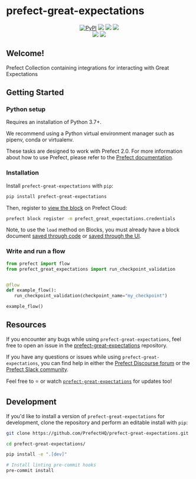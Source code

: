 # prefect-great-expectations

<p align="center">
    <a href="https://pypi.python.org/pypi/prefect-great-expectations/" alt="PyPI version">
        <img alt="PyPI" src="https://img.shields.io/pypi/v/prefect-great-expectations?color=0052FF&labelColor=090422"></a>
    <a href="https://github.com/PrefectHQ/prefect-great-expectations/" alt="Stars">
        <img src="https://img.shields.io/github/stars/PrefectHQ/prefect-great-expectations?color=0052FF&labelColor=090422" /></a>
    <a href="https://pepy.tech/badge/prefect-great-expectations/" alt="Downloads">
        <img src="https://img.shields.io/pypi/dm/prefect-great-expectations?color=0052FF&labelColor=090422" /></a>
    <a href="https://github.com/PrefectHQ/prefect-great-expectations/pulse" alt="Activity">
        <img src="https://img.shields.io/github/commit-activity/m/PrefectHQ/prefect-great-expectations?color=0052FF&labelColor=090422" /></a>
    <br>
    <a href="https://prefect-great-expectations-community.slack.com" alt="Slack">
        <img src="https://img.shields.io/badge/slack-join_community-red.svg?color=0052FF&labelColor=090422&logo=slack" /></a>
    <a href="https://discourse.prefect-great-expectations.io/" alt="Discourse">
        <img src="https://img.shields.io/badge/discourse-browse_forum-red.svg?color=0052FF&labelColor=090422&logo=discourse" /></a>
</p>

## Welcome!

Prefect Collection containing integrations for interacting with Great Expectations

## Getting Started

### Python setup

Requires an installation of Python 3.7+.

We recommend using a Python virtual environment manager such as pipenv, conda or virtualenv.

These tasks are designed to work with Prefect 2.0. For more information about how to use Prefect, please refer to the [Prefect documentation](https://orion-docs.prefect.io/).

### Installation

Install `prefect-great-expectations` with `pip`:

```bash
pip install prefect-great-expectations
```

Then, register to [view the block](https://orion-docs.prefect.io/ui/blocks/) on Prefect Cloud:

```bash
prefect block register -m prefect_great_expectations.credentials
```

Note, to use the `load` method on Blocks, you must already have a block document [saved through code](https://orion-docs.prefect.io/concepts/blocks/#saving-blocks) or [saved through the UI](https://orion-docs.prefect.io/ui/blocks/).

### Write and run a flow

```python
from prefect import flow
from prefect_great_expectations import run_checkpoint_validation


@flow
def example_flow():
   run_checkpoint_validation(checkpoint_name="my_checkpoint")

example_flow()
```

## Resources

If you encounter any bugs while using `prefect-great-expectations`, feel free to open an issue in the [prefect-great-expectations](https://github.com/PrefectHQ/prefect-great-expectations) repository.

If you have any questions or issues while using `prefect-great-expectations`, you can find help in either the [Prefect Discourse forum](https://discourse.prefect.io/) or the [Prefect Slack community](https://prefect.io/slack).

Feel free to ⭐️ or watch [`prefect-great-expectations`](https://github.com/PrefectHQ/prefect-great-expectations) for updates too!

## Development

If you'd like to install a version of `prefect-great-expectations` for development, clone the repository and perform an editable install with `pip`:

```bash
git clone https://github.com/PrefectHQ/prefect-great-expectations.git

cd prefect-great-expectations/

pip install -e ".[dev]"

# Install linting pre-commit hooks
pre-commit install
```
